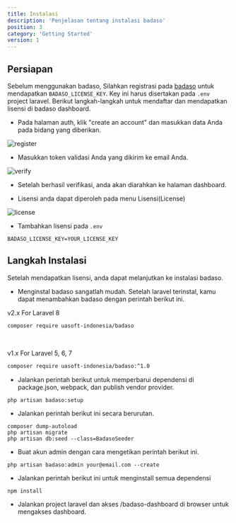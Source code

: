 ```yaml
---
title: Instalasi
description: 'Penjelasan tentang instalasi badaso'
position: 3
category: 'Getting Started'
version: 1
---
```


## Persiapan

Sebelum menggunakan badaso, Silahkan registrasi pada [badaso](https://badaso.uatech.co.id/dashboard) untuk mendapatkan `BADASO_LICENSE_KEY`. Key ini harus disertakan pada `.env` project laravel.
Berikut langkah-langkah untuk mendaftar dan mendapatkan lisensi di badaso dashboard.

- Pada halaman auth, klik "create an account" dan masukkan data Anda pada bidang yang diberikan.

![register](/installation/dashboard-register.png)

- Masukkan token validasi Anda yang dikirim ke email Anda.

![verify](/installation/dashboard-verify.png)

- Setelah berhasil verifikasi, anda akan diarahkan ke halaman dashboard.

- Lisensi anda dapat diperoleh pada menu Lisensi(License)

![license](/installation/dashboard-licence.png)

- Tambahkan lisensi pada `.env`

```env [.env]
BADASO_LICENSE_KEY=YOUR_LICENSE_KEY
```

## Langkah Instalasi

Setelah mendapatkan lisensi, anda dapat melanjutkan ke instalasi badaso.

- Menginstal badaso sangatlah mudah. Setelah laravel terinstal, kamu dapat menambahkan badaso dengan perintah berikut ini.

<badge>v2.x</badge> For Laravel 8

```bash
composer require uasoft-indonesia/badaso
```

<br />

<badge>v1.x</badge> For Laravel 5, 6, 7

```bash
composer require uasoft-indonesia/badaso:^1.0
```

- Jalankan perintah berikut untuk memperbarui dependensi di package.json, webpack, dan publish vendor provider.

```bash
php artisan badaso:setup
```

- Jalankan perintah berikut ini secara berurutan.
```
composer dump-autoload
php artisan migrate
php artisan db:seed --class=BadasoSeeder
```

- Buat akun admin dengan cara mengetikan perintah berikut ini.
```
php artisan badaso:admin your@email.com --create
```

- Jalankan perintah berikut ini untuk menginstall semua dependensi
```
npm install
``` 

- Jalankan project laravel dan akses /badaso-dashboard di browser untuk mengakses dashboard.